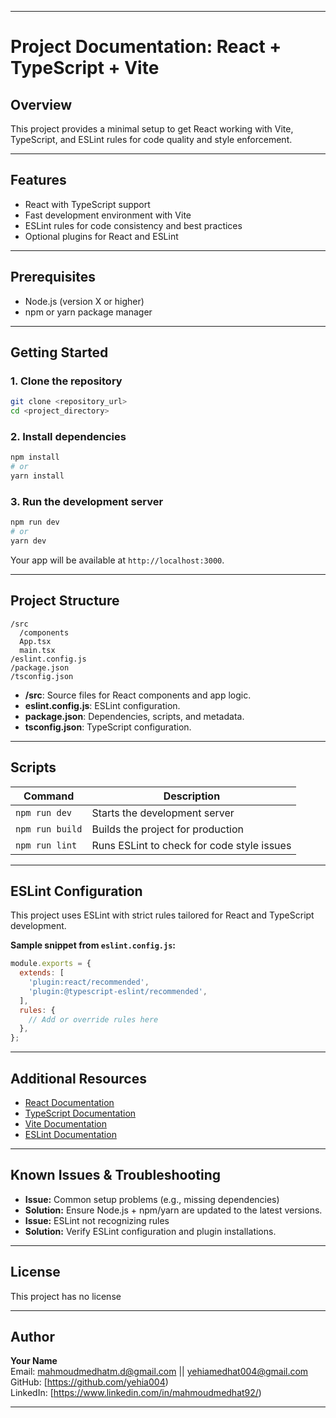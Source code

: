 
---

# Project Documentation: React + TypeScript + Vite

## Overview
This project provides a minimal setup to get React working with Vite, TypeScript, and ESLint rules for code quality and style enforcement.

---

## Features
- React with TypeScript support
- Fast development environment with Vite
- ESLint rules for code consistency and best practices
- Optional plugins for React and ESLint

---

## Prerequisites
- Node.js (version X or higher)
- npm or yarn package manager

---

## Getting Started

### 1. Clone the repository
```bash
git clone <repository_url>
cd <project_directory>
```

### 2. Install dependencies
```bash
npm install
# or
yarn install
```

### 3. Run the development server
```bash
npm run dev
# or
yarn dev
```

Your app will be available at `http://localhost:3000`.

---

## Project Structure
```
/src
  /components
  App.tsx
  main.tsx
/eslint.config.js
/package.json
/tsconfig.json
```

- **/src**: Source files for React components and app logic.
- **eslint.config.js**: ESLint configuration.
- **package.json**: Dependencies, scripts, and metadata.
- **tsconfig.json**: TypeScript configuration.

---

## Scripts

| Command           | Description                        |
|-------------------|------------------------------------|
| `npm run dev`     | Starts the development server     |
| `npm run build`   | Builds the project for production |
| `npm run lint`    | Runs ESLint to check for code style issues |

---

## ESLint Configuration

This project uses ESLint with strict rules tailored for React and TypeScript development.

**Sample snippet from `eslint.config.js`:**
```js
module.exports = {
  extends: [
    'plugin:react/recommended',
    'plugin:@typescript-eslint/recommended',
  ],
  rules: {
    // Add or override rules here
  },
};
```

---

## Additional Resources
- [React Documentation](https://reactjs.org/)
- [TypeScript Documentation](https://www.typescriptlang.org/)
- [Vite Documentation](https://vitejs.dev/)
- [ESLint Documentation](https://eslint.org/)

---

## Known Issues & Troubleshooting
- **Issue:** Common setup problems (e.g., missing dependencies)
- **Solution:** Ensure Node.js + npm/yarn are updated to the latest versions.
- **Issue:** ESLint not recognizing rules
- **Solution:** Verify ESLint configuration and plugin installations.

---

## License
This project has no license 

---

## Author

**Your Name**  
Email: mahmoudmedhatm.d@gmail.com || yehiamedhat004@gmail.com 
GitHub: [https://github.com/yehia004)  
LinkedIn: [https://www.linkedin.com/in/mahmoudmedhat92/)  

---






